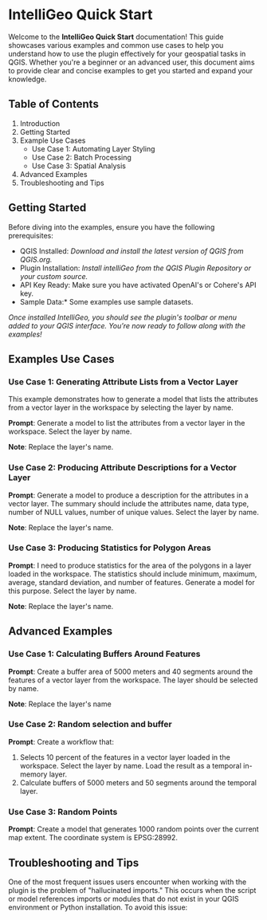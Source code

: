 # IntelliGeo Quick Start

Welcome to the **IntelliGeo Quick Start** documentation! This guide showcases various examples and common use cases to help you understand how to use the plugin effectively for your geospatial tasks in QGIS. Whether you're a beginner or an advanced user, this document aims to provide clear and concise examples to get you started and expand your knowledge.

## Table of Contents

1. Introduction
2. Getting Started
3. Example Use Cases
   - Use Case 1: Automating Layer Styling
   - Use Case 2: Batch Processing
   - Use Case 3: Spatial Analysis
4. Advanced Examples
5. Troubleshooting and Tips



## Getting Started

Before diving into the examples, ensure you have the following prerequisites:
- QGIS Installed: *Download and install the latest version of QGIS from QGIS.org.*
- Plugin Installation: *Install intelliGeo from the QGIS Plugin Repository or your custom source.*
- API Key Ready: Make sure you have activated OpenAI's or Cohere's API key.
- Sample Data:* Some examples use sample datasets.

*Once installed IntelliGeo, you should see the plugin's toolbar or menu added to your QGIS interface. You’re now ready to follow along with the examples!*



## Examples Use Cases

### Use Case 1: Generating Attribute Lists from a Vector Layer

This example demonstrates how to generate a model that lists the attributes from a vector layer in the workspace by selecting the layer by name.

**Prompt**: Generate a model to list the attributes from a vector layer in the workspace. Select the layer by name.

**Note**: Replace the layer's name.

### Use Case 2: Producing Attribute Descriptions for a Vector Layer

**Prompt**: Generate a model to produce a description for the attributes in a vector layer. The summary should include the attributes name, data type, number of NULL values, number of unique values. Select the layer by name.

**Note**: Replace the layer's name.

### Use Case 3: Producing Statistics for Polygon Areas

**Prompt**: I need to produce statistics for the area of the polygons in a layer loaded in the workspace. The statistics should include minimum, maximum, average, standard deviation, and number of features. Generate a model for this purpose. Select the layer by name.

**Note**: Replace the layer's name.



## Advanced Examples

### Use Case 1: Calculating Buffers Around Features

**Prompt**: Create a buffer area of 5000 meters and 40 segments around the features of a vector layer from the workspace. The layer should be selected by name.

**Note**: Replace the layer's name

### Use Case 2: Random selection and buffer

**Prompt**: Create a workflow that:

1. Selects 10 percent of the features in a vector layer loaded in the workspace. Select the layer by name. Load the result as a temporal in-memory layer.
2. Calculate buffers of 5000 meters and 50 segments around the temporal layer.

### Use Case 3: Random Points

**Prompt**: Create a model that generates 1000 random points over the current map extent. The coordinate system is EPSG:28992.



## Troubleshooting and Tips

One of the most frequent issues users encounter when working with the plugin is the problem of "hallucinated imports." This occurs when the script or model references imports or modules that do not exist in your QGIS environment or Python installation. To avoid this issue:



